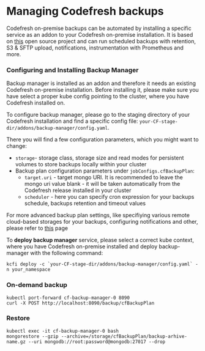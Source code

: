# Managing Codefresh backups

Codefresh on-premise backups can be automated by installing a specific service as an addon to your Codefresh on-premise installation. It is based on [this](https://github.com/stefanprodan/mgob) open source project and can run scheduled backups with retention, S3 & SFTP upload, notifications, instrumentation with Prometheus and more.

### Configuring and Installing Backup Manager

Backup manager is installed as an addon and therefore it needs an existing Codefresh on-premise installation. Before installing it, please make sure you have select a proper kube config pointing to the cluster, where you have Codefresh installed on.

To configure backup manager, please go to the staging directory of your Codefresh installation and find a specific config file: `your-CF-stage-dir/addons/backup-manager/config.yaml`.

There you will find a few configuration parameters, which you might want to change:

* `storage`- storage class, storage size and read modes for persistent volumes to store backups locally within your cluster
* Backup plan configuration parameters under `jobConfigs.cfBackupPlan`:
    * `target.uri` - target mongo URI. It is recommended to leave the mongo uri value blank - it will be taken automatically from the Codefresh release installed in your cluster
    * `scheduler` - here you can specify cron expression for your backups schedule, backups retention and timeout values

For more advanced backup plan settings, like specifiying various remote cloud-based storages for your backups, configuring notifications and other, please refer to [this](https://github.com/stefanprodan/mgob#configure) page 

To **deploy backup manager** service, please select a correct kube context, where you have Codefresh on-premise installed and deploy backup-manager with the following command:

```
kcfi deploy -c `your-CF-stage-dir/addons/backup-manager/config.yaml` -n your_namespace
```

### On-demand backup
```
kubectl port-forward cf-backup-manager-0 8090
curl -X POST http://localhost:8090/backup/cfBackupPlan
```

### Restore
```
kubectl exec -it cf-backup-manager-0 bash
mongorestore --gzip --archive=/storage/cfBackupPlan/backup-arhive-name.gz --uri mongodb://root:password@mongodb:27017 --drop
```
